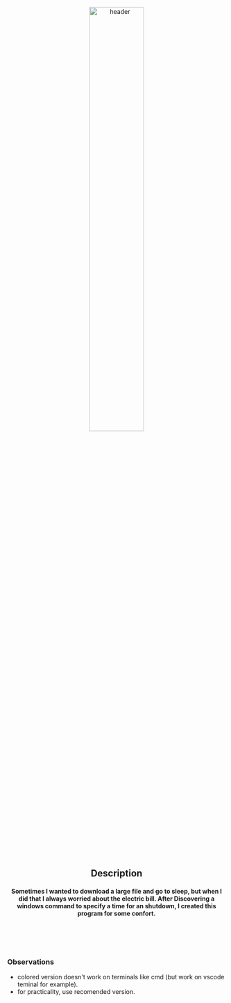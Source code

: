 <p align="center">
  <img src="https://eu-images.contentstack.com/v3/assets/blt66983808af36a8ef/blt62c514926ab80c97/60e389f2291ae223364da9a4/unplug.png" alt="header" width="50%" height="50%"/>
</p>


<div align="center">
<h2> Description </h2>
<h4>
Sometimes I wanted to download a large file and go to sleep, but when I did that I always worried about the electric bill. After Discovering a windows command to specify a time for an shutdown, I created this program for some confort.
</h4>
</div>


<br><br><br>
### Observations

+ colored version doesn't work on terminals like cmd (but work on vscode teminal for example).
+ for practicality, use recomended version.


